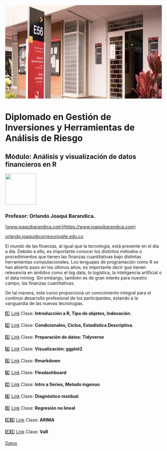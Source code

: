 
<img src="ESCUELA_20181001.jpg" width="1000" height="300" />
  
# Diplomado en Gestión de Inversiones y Herramientas de Análisis de Riesgo

## Módulo: Análisis y visualización de datos financieros en R

 
<img src="https://www.joaquibarandica.com/author/orlando-joaqui-barandica/avatar_hubff469d42154c21c97fb9216ba090a36_209917_270x270_fill_lanczos_center_2.png" width="100" height="100" />

### Profesor: Orlando Joaqui Barandica. 
[www.joaquibarandica.com](https://www.joaquibarandica.com)

orlando.joaqui@correounivalle.edu.co

El mundo de las finanzas, al igual que la tecnología, está presente en el día a día. Debido a ello, es importante conocer los distintos métodos o procedimientos que tienen las finanzas cuantitativas bajo distintas herramientas computacionales. Los lenguajes de programación como R se han abierto paso en los últimos años; es importante decir que tienen relevancia en ámbitos como el big data, la logística, la inteligencia artificial o el data mining. Sin embargo, también es de gran interés para nuestro campo, las finanzas cuantitativas.

De tal manera, este curso proporciona un conocimiento integral para el continuo desarrollo profesional de los participantes, estando a la vanguardia de las nuevas tecnologías.

1️⃣ [Link](https://www.joaquibarandica.com/media/DiplomadoFinanzas/Clase_1.pdf) Clase: **Introducción a R, Tipo de objetos, Indexación.**

2️⃣ [Link](https://www.joaquibarandica.com/media/DiplomadoFinanzas/Clase_2.pdf) Clase: **Condicionales, Ciclos, Estadística Descriptiva.**

3️⃣ [Link](https://juniorjb5.github.io/DataViz/2_Data/2_Data.html#1) Clase: **Preparación de datos: Tidyverse**

4️⃣ [Link](https://juniorjb5.github.io/DataViz/3_ggplot2/3_ggplot2.html#1) Clase: **Visualización: ggplot2**

5️⃣ [Link](https://juniorjb5.github.io/DataViz/5_Rmarkdown/Class_Rmarkdonw.html#1) Clase: **Rmarkdown**

6️⃣ [Link](https://pkgs.rstudio.com/flexdashboard/index.html) Clase: **Flexdashboard**

7️⃣ [Link](https://www.joaquibarandica.com/media/DiplomadoFinanzas/Clase_7_Series.pdf) Clase: **Intro a Series, Metodo ingenuo**

8️⃣ [Link](https://www.joaquibarandica.com/media/DiplomadoFinanzas/Clase_8_Series.pdf) Clase: **Diagnóstico residual**

9️⃣ [Link](https://www.joaquibarandica.com/media/DiplomadoFinanzas/Clase_9_Series.pdf) Clase: **Regresión no lineal**

1️⃣0️⃣ [Link](https://www.joaquibarandica.com/media/DiplomadoFinanzas/Clase_10_Series.pdf) Clase: **ARIMA**

1️⃣1️⃣ [Link](https://juniorjb5.github.io/VaR/VaR.html#1) Clase: **VaR**

[Datos](https://correounivalleeduco-my.sharepoint.com/:f:/g/personal/orlando_joaqui_correounivalle_edu_co/Ek0QQPdhOrhAgh9c9fftp90Blmz7OgFo16CI0nAs2E884g?e=FB2NOd)


